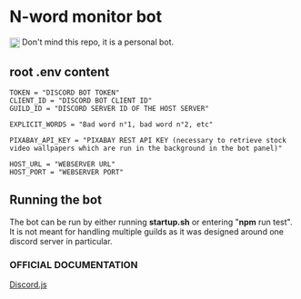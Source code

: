 # N-word monitor bot

<div>
<img src="https://media.tenor.com/GryShD35-psAAAAM/troll-face-creepy-smile.gif" width=18px align="center"> Don't mind this repo, it is a personal bot.
</img>
</div>

## root **.env** content

```
TOKEN = "DISCORD BOT TOKEN"
CLIENT_ID = "DISCORD BOT CLIENT ID"
GUILD_ID = "DISCORD SERVER ID OF THE HOST SERVER"

EXPLICIT_WORDS = "Bad word n°1, bad word n°2, etc"

PIXABAY_API_KEY = "PIXABAY REST API KEY (necessary to retrieve stock video wallpapers which are run in the background in the bot panel)"

HOST_URL = "WEBSERVER URL"
HOST_PORT = "WEBSERVER PORT"
```

## Running the bot

The bot can be run by either running **startup.sh** or entering "**npm** run test".
It is not meant for handling multiple guilds as it was designed around one discord server in particular.

### OFFICIAL DOCUMENTATION

[Discord.js](https://discord.js.org/#/)
